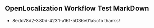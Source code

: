 ## OpenLocalization Workflow Test MarkDown
* 8edd78d2-380d-4231-a161-5036e01a5c1b thanks!

<!--HONumber=Aug16_HO1-->


